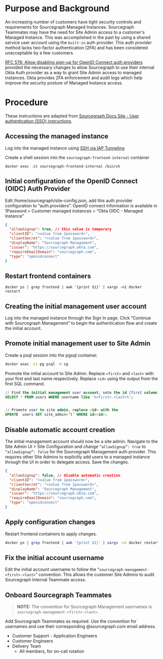 # Purpose and Background

An increasing number of customers have tight security controls and requirements for Sourcegraph Managed Instances. Sourcegraph Teammates may have the need for Site Admin access to a customer's Managed Instance. This was accomplished in the past by using a shared service user account using the `built-in` auth provider. This auth provider method lacks two-factor authentication (2FA) and has been considered unacceptable by a few customers.

[RFC 576: Allow disabling sign-up for OpenID Connect auth providers](https://docs.google.com/document/d/1Op6jum_SQJSU5KeJlJJEED1QYFdXOO30botb3BgEO6U/edit) provided the necessary changes to allow Sourcegraph to use their internal Okta Auth provider as a way to grant Site Admin access to managed instances. Okta provides 2FA enforcement and audit logs which help improve the security posture of Managed Instance access.

# Procedure

These instructions are adapted from [Sourcegraph Docs Site - User authentication (SSO) instructions](https://docs.sourcegraph.com/admin/auth#openid-connect).

## Accessing the managed instance

Log into the managed instance using [SSH via IAP Tunneling](./operations.md/#ssh-access)

Create a shell session into the `sourcegraph-frontend-internal` container

```
docker exec -it sourcegraph-frontend-internal /bin/sh
```

## Initial configuration of the OpenID Connect (OIDC) Auth Provider

Edit /home/sourcegraph/site-config.json, add this auth provider configuration to “auth.providers”. OpenID connect information is available in 1Password > Customer managed instances > “Okta OIDC - Managed Instance”

```json
{
  "allowSignup": true, // this value is temporary
  "clientID": "<value from 1password>",
  "clientSecret": "<value from 1password>",
  "displayName": "Sourcegraph Management",
  "issuer": "https://sourcegraph.okta.com",
  "requireEmailDomain": "sourcegraph.com",
  "type": "openidconnect"
}
```

## Restart frontend containers

```
docker ps | grep frontend | awk '{print $1}' | xargs -n1 docker restart
```

## Creating the initial management user account

Log into the managed instance through the Sign In page. Click “Continue with Sourcegraph Management” to begin the authentication flow and create the initial account.

## Promote initial management user to Site Admin

Create a psql session into the pgsql container.

```bash
docker exec -it pg psql -U sg
```

Promote the initial account to Site Admin. Replace `<first>` and `<last>` with your first and last name respectively. Replace `<id>` using the output from the first SQL command.

```sql
// Find the initial management user account, note the id (first column)
SELECT * FROM users WHERE username like '%<first>.<last>%';


// Promote user to site admin, replace <id> with the
UPDATE  users SET site_admin=’t’ WHERE id=<id>;
```

## Disable automatic account creation

The initial management account should now be a site admin. Navigate to the Site Admin UI > Site Configuration and change `“allowSignup”: true` to `“allowSignup”: false` for the Sourcegraph Management auth provider. This requires other Site Admins to explicitly add users to a managed instance through the UI in order to delegate access. Save the changes.

```json
{
  "allowSignup": false, // disable automatic creation
  "clientID": "<value from 1password>",
  "clientSecret": "<value from 1password>",
  "displayName": "Sourcegraph Management",
  "issuer": "https://sourcegraph.okta.com",
  "requireEmailDomain": "sourcegraph.com",
  "type": "openidconnect"
}
```

## Apply configuration changes

Restart frontend containers to apply changes.

```bash
docker ps | grep frontend | awk '{print $1}' | xargs -n1 docker restart
```

## Fix the initial account username

Edit the initial account username to follow the “`sourcegraph-management-<first>-<last>`” convention. This allows the customer Site Admins to audit Sourcegraph Internal Teammate access.

## Onboard Sourcegraph Teammates

> **NOTE:** The convention for Sourcegraph Management usernames is `sourcegraph-management-<first>-<last>`.

Add Sourcegraph Teammates as required. Use the convention for usernames and use their corresponding @sourcegraph.com email address.

- Customer Support - Application Engineers
- Customer Engineers
- Delivery Team
  - All members, for on-call rotation
